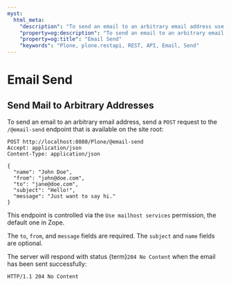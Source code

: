 ```yaml
---
myst:
  html_meta:
    "description": "To send an email to an arbitrary email address use the /@email-send endpoint."
    "property=og:description": "To send an email to an arbitrary email address use the /@email-send endpoint."
    "property=og:title": "Email Send"
    "keywords": "Plone, plone.restapi, REST, API, Email, Send"
---
```


# Email Send


## Send Mail to Arbitrary Addresses

To send an email to an arbitrary email address, send a `POST` request to the `/@email-send` endpoint that is available on the site root:

```
POST http://localhost:8080/Plone/@email-send
Accept: application/json
Content-Type: application/json

{
  "name": "John Doe",
  "from": "john@doe.com",
  "to": "jane@doe.com",
  "subject": "Hello!",
  "message": "Just want to say hi."
}
```

This endpoint is controlled via the `Use mailhost services` permission, the default one in Zope.

The `to`, `from`, and `message` fields are required.
The `subject` and `name` fields are optional.

The server will respond with status {term}`204 No Content` when the email has been sent successfully:

```http
HTTP/1.1 204 No Content
```
